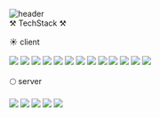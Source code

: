 ![header](https://capsule-render.vercel.app/api?render&animation=fadeIn&type=waving&color=0:ffffff,100:230C67&height=300&section=header&text=jingeon27&fontSize=90&fontColor=230C67)
<br/>
⚒️ TechStack ⚒️ 
<br/>
<br/>
☀️ client
<br/>
<br/>
<a href='#'><img src="https://img.shields.io/badge/React-32B2BA?style=flat-square&logo=React&logoColor=white"/></a>
<a href='#'><img src="https://img.shields.io/badge/styled-components-EBAC9D?style=flat-square&logo=styled-components&logoColor=white"/></a>
<a href='#'><img src="https://img.shields.io/badge/Axios-76438A?style=flat-square&logo=Axios&logoColor=white"/></a>
<a href='#'><img src="https://img.shields.io/badge/Next.js-000000?style=flat-square&logo=Next.js&logoColor=white"/></a>
<a href='#'><img src="https://img.shields.io/badge/Redux-7F42C3?style=flat-square&logo=Redux&logoColor=white"/></a>
<a href='#'><img src="https://img.shields.io/badge/React Query-FF4154?style=flat-square&logo=React Query&logoColor=white"/></a>
<a href='#'><img src="https://img.shields.io/badge/CSS3-1572B6?style=flat-square&logo=CSS3&logoColor=white"/></a>
<a href='#'><img src="https://img.shields.io/badge/HTML5-E44F26?style=flat-square&logo=HTML5&logoColor=white"/></a>
<a href='#'><img src="https://img.shields.io/badge/Storybook-FF4785?style=flat-square&logo=Storybook&logoColor=white"/></a>
<a href='#'><img src="https://img.shields.io/badge/TypeScript-2D79C7?style=flat-square&logo=TypeScript&logoColor=white"/></a>
<a href='#'><img src="https://img.shields.io/badge/JavaScript-F7E018?style=flat-square&logo=JavaScript&logoColor=white"/></a>
<a href='#'><img src="https://img.shields.io/badge/Preact-673AB8?style=flat-square&logo=Preact&logoColor=white"/></a>
<a href='#'><img src="https://img.shields.io/badge/recoil-000000?style=flat-square&logo=React&logoColor=white"/></a>
<br/>
<br/>
🌕 server
<br/>
<br/>
<a href='#'><img src="https://img.shields.io/badge/Node.js-87C643?style=flat-square&logo=Node.js&logoColor=white"/></a>
<a href='#'><img src="https://img.shields.io/badge/Express-000000?style=flat-square&logo=Express&logoColor=white"/></a>
<a href='#'><img src="https://img.shields.io/badge/Next.js-000000?style=flat-square&logo=Next.js&logoColor=white"/></a>
<a href='#'><img src="https://img.shields.io/badge/MySQL-4479A1?style=flat-square&logo=MySQL&logoColor=white"/></a>
<a href='#'><img src="https://img.shields.io/badge/MongoDB-108B4B?style=flat-square&logo=MongoDB&logoColor=white"/></a>
<br/>
<br/>
<!--
**jingeon27/jingeon27** is a ✨ _special_ ✨ repository because its `README.md` (this file) appears on your GitHub profile.

Here are some ideas to get you started:

- 🔭 I’m currently working on ...
- 🌱 I’m currently learning ...
- 👯 I’m looking to collaborate on ...
- 🤔 I’m looking for help with ...
- 💬 Ask me about ...
- 📫 How to reach me: ...
- 😄 Pronouns: ...
- ⚡ Fun fact: ...
-->
